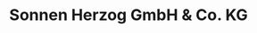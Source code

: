 ---
title: "Sonnen Herzog GmbH & Co. KG"
url: /duesseldorf/sonnen-herzog-gmbh-und-co-kg/
shop: Farben
---